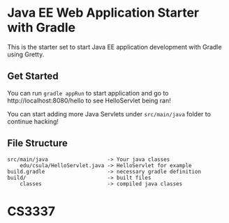 # Java EE Web Application Starter with Gradle

This is the starter set to start Java EE application development with Gradle using
Gretty.

## Get Started

You can run `gradle appRun` to start application and go to http://localhost:8080/hello
to see HelloServlet being ran!

You can start adding more Java Servlets under `src/main/java` folder to continue
hacking!

## File Structure

```
src/main/java                   -> Your java classes
	edu/csula/HelloServlet.java -> HelloServlet for example
build.gradle                    -> necessary gradle definition
build/                          -> built files
	classes                     -> compiled java classes
```
# CS3337
